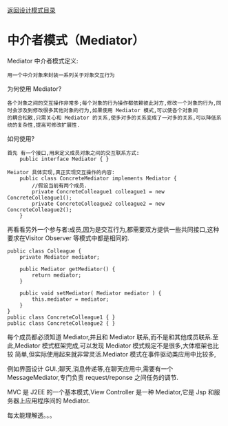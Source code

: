 <p>
    <a href="#" onclick="showITLearnPage('softdesign')">返回设计模式目录</a>
</p>

# 中介者模式（Mediator）


Mediator 中介者模式定义:

    用一个中介对象来封装一系列关于对象交互行为

为何使用 Mediator?
    
    各个对象之间的交互操作非常多;每个对象的行为操作都依赖彼此对方,修改一个对象的行为,同时会涉及到修改很多其他对象的行为,如果使用 Mediator 模式,可以使各个对象间
    的耦合松散,只需关心和 Mediator 的关系,使多对多的关系变成了一对多的关系,可以降低系统的复杂性,提高可修改扩展性.


如何使用?

    首先 有一个接口,用来定义成员对象之间的交互联系方式:
        public interface Mediator { }

    Meiator 具体实现,真正实现交互操作的内容:
        public class ConcreteMediator implements Mediator {
            //假设当前有两个成员.
            private ConcreteColleague1 colleague1 = new ConcreteColleague1();
            private ConcreteColleague2 colleague2 = new ConcreteColleague2();
        }

再看看另外一个参与者:成员,因为是交互行为,都需要双方提供一些共同接口,这种要求在Visitor Observer 等模式中都是相同的.

    public class Colleague {
        private Mediator mediator;
        
        public Mediator getMediator() {
            return mediator;
        }
        
        public void setMediator( Mediator mediator ) {
            this.mediator = mediator;
        }
    }
    public class ConcreteColleague1 { }
    public class ConcreteColleague2 { }
    
每个成员都必须知道 Mediator,并且和 Mediator 联系,而不是和其他成员联系.至此,Mediator 模式框架完成,可以发现 Mediator 模式规定不是很多,大体框架也比较
简单,但实际使用起来就非常灵活.Mediator 模式在事件驱动类应用中比较多,

例如界面设计 GUI.;聊天,消息传递等,在聊天应用中,需要有一个 MessageMediator,专门负责 request/reponse 之间任务的调节.

MVC 是 J2EE 的一个基本模式,View Controller 是一种 Mediator,它是 Jsp 和服务器上应用程序间的 Mediator.

每太能理解透。。。